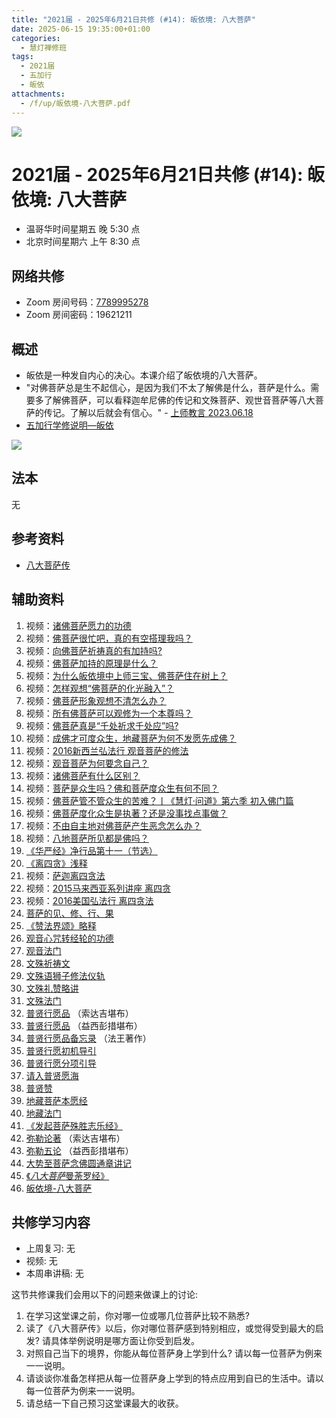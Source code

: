 ```yaml
---
title: "2021届 - 2025年6月21日共修 (#14): 皈依境: 八大菩萨"
date: 2025-06-15 19:35:00+01:00
categories:
  - 慧灯禅修班
tags:
  - 2021届
  - 五加行
  - 皈依
attachments:
  - /f/up/皈依境-八大菩萨.pdf
---
```

![](/f/up/maxresdefault.jpg)

# 2021届 - 2025年6月21日共修 (#14): 皈依境: 八大菩萨

* 温哥华时间星期五 晚 5:30 点
* 北京时间星期六 上午 8:30 点

## 网络共修

* Zoom 房间号码：[7789995278](https://zoom.us/j/7789995278)
* Zoom 房间密码：19621211

## 概述

* 皈依是一种发自内心的决心。本课介绍了皈依境的八大菩萨。
* "对佛菩萨总是生不起信心，是因为我们不太了解佛是什么，菩萨是什么。需要多了解佛菩萨，可以看释迦牟尼佛的传记和文殊菩萨、观世音菩萨等[](<>)八大菩萨的传记。了解以后就会有信心。" - 
  [上师教言 2023.06.18 ](https://fohuifayu.com/index.php/shangshi-jiaoyan/2023nian/6yue/8061-j02353?title=%E5%85%AB%E5%A4%A7%E8%8F%A9%E8%90%A8#anchor)
* [](<>)[](<>)[](<>)[](<>)[](<>)[](<>)[](<>)[](<>)[](<>)[](https://fohuifayu.com/index.php/huideng-jiangtang/chanxiuke/zen-04/8656-zen04-gy)[五加行学修说明—皈依](https://fohuifayu.com/index.php/huideng-jiangtang/chanxiuke/zen-04/8656-zen04-gy) 

![](/f/up/八大菩萨3.jpg)

## 法本

[](<>)[](<>)[](<>)[](https://huidengchanxiu.net/books/b3/)[](https://fohuifayu.com/index.php/huideng-zhiguang/huideng-series/si-ce)[](https://fohuifayu.com/index.php/huideng-zhiguang/huideng-series/si-ce/236-a00033)[](<>)无[](<>)[](<>)[](<>)[](<>)[](<>)[](<>)[](<>)[](<>)[](<>)[](<>)[](<>)

## 参考资料

* [](/f/up/大圆满传承源流.jpg)[](https://huidengvan.com/f/up/%E5%A4%A7%E5%9C%86%E6%BB%A1%E9%BE%99%E9%92%A6%E5%AE%81%E6%8F%90%E4%BC%A0%E6%89%BF%E7%A5%96%E5%B8%88%E4%BC%A0.pdf)[八大菩萨传](https://huidengchanxiu.net/refs/cczj/8dps)

[](https://www.xianmixuezi.com/%E4%BC%A0%E6%89%BF%E6%BA%90%E6%B5%81/%E4%BC%A0%E6%89%BF%E7%A5%96%E5%B8%88)

## **辅助资料**

1. [](/f/up/大圆满传承源流.jpg)[](<>)视频：[诸佛菩萨愿力的功德](https://fohuifayu.com/index.php/shipin-jingcui/jingcai-shipin/2367-Y00131?title=)
2. 视频：[佛菩萨很忙吧，真的有空搭理我吗？](https://fohuifayu.com/index.php/shipin-jingcui/huideng-wendao/dier-ji/churu-fomen-03/2302-w17001?title=)
3. 视频：[向佛菩萨祈祷真的有加持吗?](https://fohuifayu.com/index.php/shipin-jingcui/wenda-zhailu/9926-w17001-v01?title=)
4. [](https://fohuifayu.com/index.php/shipin-jingcui/wenda-zhailu/9926-w17001-v01?title=)视频：[佛菩萨加持的原理是什么？](https://fohuifayu.com/index.php/shipin-jingcui/wenda-zhailu/5140-V19031-V03?title=)
5. 视频：[为什么皈依境中上师三宝、佛菩萨住在树上？](https://fohuifayu.com/index.php/shipin-jingcui/wenda-zhailu/4919-W19001-V09?title=)
6. 视频：[怎样观想“佛菩萨的化光融入”？](https://fohuifayu.com/index.php/shipin-jingcui/wenda-zhailu/2177-W16019-V03?title=)
7. 视频：[佛菩萨形象观想不清怎么办？](https://fohuifayu.com/index.php/shipin-jingcui/wenda-zhailu/2168-W16019-V01?title=)
8. 视频：[所有佛菩萨可以观修为一个本尊吗？](https://fohuifayu.com/index.php/shipin-jingcui/wenda-zhailu/5353-V20009-V06?title=)
9. 视频：[佛菩萨真是“千处祈求千处应”吗?](https://fohuifayu.com/index.php/shipin-jingcui/wenda-zhailu/1601-V00318?title=)
10. 视频：[成佛才可度众生，地藏菩萨为何不发愿先成佛？](https://fohuifayu.com/index.php/shipin-jingcui/wenda-zhailu/10181-w17049-v04?title=)
11. 视频：[2016新西兰弘法行 观音菩萨的修法 ](https://fohuifayu.com/index.php/huideng-jiangtang/huanqiu-xilie/xin-xilan/1170-l16043?title=)
12. 视频：[观音菩萨为何要念自己？](https://fohuifayu.com/index.php/shipin-jingcui/wenda-zhailu/9305-w21024-v107?title=)
13. 视频：[诸佛菩萨有什么区别？](https://fohuifayu.com/index.php/shipin-jingcui/jingcai-shipin/7951-y12031-y03?title=)
14. 视频：[菩萨是众生吗？佛和菩萨度众生有何不同？](https://fohuifayu.com/index.php/shipin-jingcui/wenda-zhailu/5916-V21020-V03?title=)
15. 视频：[佛菩萨管不管众生的苦难？丨《慧灯·问道》第六季 初入佛门篇 ](https://fohuifayu.com/index.php/shipin-jingcui/huideng-wendao/diliuji/churu-fomen-01/5810-w21201?title=)
16. 视频：[佛菩萨度化众生是执著？还是没事找点事做？](https://fohuifayu.com/index.php/shipin-jingcui/wenda-zhailu/5575-W17002-V01?title=)
17. 视频：[不由自主地对佛菩萨产生恶念怎么办？](https://fohuifayu.com/index.php/shipin-jingcui/wenda-zhailu/4051-V18083-V02?title=)
18. 视频：[八地菩萨所见都是佛吗？](https://fohuifayu.com/index.php/shipin-jingcui/wenda-zhailu/3866-V16030-V08?title=)
19. [《华严经》净行品第十一（节选）](https://fohuifayu.com/index.php/huideng-zhiguang/dianzi-congshu/fofa-rongru-shenghuo/8873-a00086?title=%E8%8F%A9%E8%90%A8#anchor)
20. [《离四贪》浅释](https://fohuifayu.com/index.php/huideng-zhiguang/huideng-series/ba-ce/1797-a00097?title=%E8%8F%A9%E8%90%A8#anchor)
21. [](https://fohuifayu.com/index.php/huideng-zhiguang/huideng-series/ba-ce/1797-a00097?title=%E8%8F%A9%E8%90%A8#anchor)视频：[萨迦离四贪法 ](https://fohuifayu.com/index.php/huideng-jiangtang/jingdian-jiedu/jingdianjiedu/470-l10043?title=%E8%8F%A9%E8%90%A8)
22. 视频：[2015马来西亚系列讲座 离四贪](https://fohuifayu.com/index.php/huideng-jiangtang/huanqiu-xilie/malai-xiya/615-l15007?title=%E8%8F%A9%E8%90%A8)
23. 视频：[](https://fohuifayu.com/index.php/huideng-jiangtang/huanqiu-xilie/xin-xilan/1170-l16043?title=)[2016美国弘法行 离四贪法](https://fohuifayu.com/index.php/huideng-jiangtang/huanqiu-xilie/mei-guo/1174-l16047?title=%E8%8F%A9%E8%90%A8)
24. [菩萨的见、修、行、果](https://fohuifayu.com/index.php/huideng-zhiguang/huideng-series/san-ce/141-a00009?title=)
25. [《赞法界颂》略释](https://fohuifayu.com/index.php/huideng-zhiguang/huideng-series/qi-ce/161-a00093?title=)
26. [观音心咒转经轮的功德](https://www.zhihuihai.net/%E6%99%BA%E6%82%B2%E5%AD%A6%E5%A0%82/2023%E5%AD%A6%E5%A0%82/%E8%A7%82%E9%9F%B3%E5%BF%83%E5%92%92%E8%BD%AC%E7%BB%8F%E8%BD%AE%E7%9A%84%E5%8A%9F%E5%BE%B7)
27. [观音法门](https://www.xianmixuezi.com/%E5%85%B6%E4%BB%96/%E4%BA%94%E8%A7%82%E9%9F%B3%E6%B3%95%E9%97%A8)
28. [文殊祈祷文](https://www.zhihuihai.net/%E5%B8%B8%E7%94%A8%E5%BF%B5%E4%BF%AE/%E6%96%87%E6%AE%8A%E7%A5%88%E7%A5%B7%E6%96%87)
29. [文殊语狮子修法仪轨](https://www.zhihuihai.net/%E5%AD%A6%E4%BD%9B%E4%B9%8B%E5%AE%B6/%E9%AB%98%E7%BA%A7%E8%AF%BE%E7%A8%8B/%E4%BF%AE%E5%BF%83/%E6%96%87%E6%AE%8A%E8%AF%AD%E7%8B%AE%E5%AD%90%E4%BF%AE%E6%B3%95%E4%BB%AA%E8%BD%A8)
30. [文殊礼赞略讲](https://www.zhihuihai.net/%E6%B3%95%E9%9B%A8%E6%99%AE%E6%B6%A6/%E7%BD%91%E7%BB%9C%E5%BC%80%E7%A4%BA/%E6%96%87%E6%AE%8A%E7%A4%BC%E8%B5%9E%E7%95%A5%E8%AE%B2)
31. [文殊法门](https://www.xianmixuezi.com/%E5%85%B6%E4%BB%96/%E5%85%AD%E6%96%87%E6%AE%8A%E6%B3%95%E9%97%A8)
32. [普贤行愿品](https://www.zhihuihai.net/%E5%AD%A6%E4%BD%9B%E4%B9%8B%E5%AE%B6/%E5%88%9D%E7%BA%A7%E8%AF%BE%E7%A8%8B/%E5%87%80%E5%9C%9F/%E6%99%AE%E8%B4%A4%E8%A1%8C%E6%84%BF%E5%93%81-%E6%84%BF%E6%B5%B7%E7%B2%BE%E9%AB%93) （索达吉堪布）
33. [普贤行愿品](https://www.xianmixuezi.com/%E5%87%80%E5%9C%9F%E6%96%87%E5%BA%93/05-%E6%99%AE%E8%B4%A4%E8%A1%8C%E6%84%BF%E5%93%81%E8%AE%B2%E8%AE%B0) （益西彭措堪布）
34. [普贤行愿品备忘录](https://www.xianmixuezi.com/%E6%B3%95%E7%8E%8B%E8%91%97%E4%BD%9C%E8%AF%91%E4%BC%A0/%E6%B3%95%E7%8E%8B%E8%91%97%E4%BD%9C%E8%AF%91%E4%BC%A011-%E6%99%AE%E8%B4%A4%E8%A1%8C%E6%84%BF%E5%93%81%E5%A4%87%E5%BF%98%E5%BD%95) （法王著作）
35. [普贤行愿初机导引](https://www.xianmixuezi.com/%E5%87%80%E5%9C%9F%E6%96%87%E5%BA%93/25-%E6%99%AE%E8%B4%A4%E8%A1%8C%E6%84%BF%E5%88%9D%E6%9C%BA%E5%AF%BC%E5%BC%95)
36. [普贤行愿分项引导](https://www.xianmixuezi.com/%E5%87%80%E5%9C%9F%E6%96%87%E5%BA%93/26-%E6%99%AE%E8%B4%A4%E8%A1%8C%E6%84%BF%E5%88%86%E9%A1%B9%E5%BC%95%E5%AF%BC)
37. [请入普贤愿海](https://www.xianmixuezi.com/%E5%87%80%E5%9C%9F%E6%96%87%E5%BA%93/04-%E8%AF%B7%E5%85%A5%E6%99%AE%E8%B4%A4%E6%84%BF%E6%B5%B7)
38. [普贤赞](https://www.xianmixuezi.com/%E7%94%98%E9%9C%B2%E5%A6%99%E6%B3%95%E7%B3%BB%E5%88%97/%E6%99%AE%E8%B4%A4%E8%B5%9E)
39. [地藏菩萨本愿经](https://www.zhihuihai.net/%E6%99%BA%E6%82%B2%E5%AD%A6%E5%A0%82/2020%E4%BC%A0%E6%B3%95/%E5%9C%B0%E8%97%8F%E8%8F%A9%E8%90%A8%E6%9C%AC%E6%84%BF%E7%BB%8F)
40. [地藏法门](https://www.xianmixuezi.com/%E5%85%B6%E4%BB%96/%E4%B8%89%E5%9C%B0%E8%97%8F%E6%B3%95%E9%97%A8)
41. [《发起菩萨殊胜志乐经》](https://www.zhihuihai.net/%E6%99%BA%E6%82%B2%E5%AD%A6%E5%A0%82/2020%E4%BC%A0%E6%B3%95/%E5%8F%91%E8%B5%B7%E8%8F%A9%E8%90%A8%E6%AE%8A%E8%83%9C%E5%BF%97%E4%B9%90%E7%BB%8F)
42. [弥勒论著](https://www.zhihuihai.net/%E5%AD%A6%E4%BD%9B%E4%B9%8B%E5%AE%B6/%E5%BC%A5%E5%8B%92%E8%AE%BA%E8%91%97) （索达吉堪布）
43. [弥勒五论](https://www.xianmixuezi.com/%E5%BC%A5%E5%8B%92%E4%BA%94%E8%AE%BA) （益西彭措堪布）
44. [大势至菩萨念佛圆通章讲记](https://www.xianmixuezi.com/%E5%87%80%E5%9C%9F%E6%96%87%E5%BA%93/40-%E5%A4%A7%E5%8A%BF%E8%87%B3%E8%8F%A9%E8%90%A8%E5%BF%B5%E4%BD%9B%E5%9C%86%E9%80%9A%E7%AB%A0%E8%AE%B2%E8%AE%B0)
45. [《*八大菩萨*曼荼罗经》](http://buddhism.lib.ntu.edu.tw/FULLTEXT/sutra/T/T20n1167.pdf)
46. [](http://buddhism.lib.ntu.edu.tw/FULLTEXT/sutra/T/T20n1167.pdf)[皈依境-八大菩萨](/f/up/皈依境-八大菩萨.pdf)





## 共修学习内容

* 上周复习: [](<>)[](<>)[](<>)[](<>)[](<>)[](<>)[](<>)[](/f/up/开显解脱道略释1-思考题.pptx)[](/f/up/开显解脱道略释2-思考题.pptx)[](/f/up/开显解脱道略释3-思考题.pptx)[](/f/up/开显解脱道略释4-思考题.pptx)[](https://fohuifayu.com/index.php/huideng-jiangtang/chanxiuke/zen-04/2542-l17092)无[](<>)[](<>)[](<>)[](<>)[](<>)[](<>)[](<>)[](<>)[](<>)[](<>)[](<>)
* 视频: [](<>)[](<>)[](<>)[](<>)[](<>)[](<>)[](<>)[](<>)[](<>)[](<>)[](<>)[](<>)无[](<>)[](<>)[](<>)[](<>)[](<>)[](<>)[](<>)[](<>)[](<>)[](<>)[](<>)
* 本周串讲稿: [](/f/up/串讲稿-皈依境-传承上师vf.pdf)[](<>)[](<>)[](<>)[](<>)[](<>)[](<>)[](<>)[](<>)[](<>)[](<>)[](<>)[](<>)无[](<>)[](<>)[](<>)[](<>)[](<>)[](<>)[](<>)[](<>)[](<>)[](<>)[](<>)

这节共修课我们会用以下的问题来做课上的讨论:

1. 在学习这堂课之前，你对哪一位或哪几位菩萨比较不熟悉?
2. 读了《八大菩萨传》以后，你对哪位菩萨感到特别相应，或觉得受到最大的启发? 请具体举例说明是哪方面让你受到启发。
3. 对照自己当下的境界，你能从每位菩萨身上学到什么? 请以每一位菩萨为例来一一说明。
4. 请谈谈你准备怎样把从每一位菩萨身上学到的特点应用到自已的生活中。请以每一位菩萨为例来一一说明。
5. 请总结一下自己预习这堂课最大的收获。

[](<>)[](<>)[](<>)[](<>)[](<>)[](<>)[](<>)[](<>)[](/f/up/串讲稿-皈依.docx)
